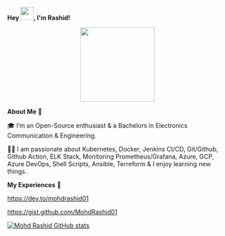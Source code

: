**Hey <img src="https://github.com/TheDudeThatCode/TheDudeThatCode/blob/master/Assets/Hi.gif" width="30" height="30" />, I'm Rashid!**
<div id="header" align="center">
  <img src="https://media.giphy.com/media/M9gbBd9nbDrOTu1Mqx/giphy.gif" width="170"/>
</div>

                                                                                                                             










**About Me** :rocket:

:mortar_board: I’m an Open-Source enthusiast & a Bachelors in Electronics Communication & Engineering.

:technologist: I am passionate about Kubernetes, Docker, Jenkins CI/CD, Git/Github, Github Action, ELK Stack, Monitoring Prometheus/Grafana, Azure, GCP, Azure DevOps, Shell Scripts, Ansible, Terreform & I enjoy learning new things. 

**My Experiences** :raised_hands:




https://dev.to/mohdrashid01   



https://gist.github.com/MohdRashid01

[![Mohd Rashid GitHub stats](https://github-readme-stats.vercel.app/api?username=mohdrashid01)](https://github.com/mohdrashid01/github-readme-stats)


<!---
MohdRashid01/MohdRashid01 is a ✨ special ✨ repository because its `README.md` (this file) appears on your GitHub profile.
You can click the Preview link to take a look at your changes.
--->
